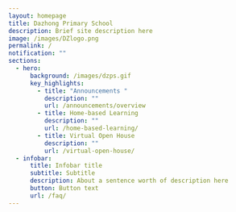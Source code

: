 ```yaml
---
layout: homepage
title: Dazhong Primary School
description: Brief site description here
image: /images/DZlogo.png
permalink: /
notification: ""
sections:
  - hero:
      background: /images/dzps.gif
      key_highlights:
        - title: "Announcements "
          description: ""
          url: /announcements/overview
        - title: Home-based Learning
          description: ""
          url: /home-based-learning/
        - title: Virtual Open House
          description: ""
          url: /virtual-open-house/
  - infobar:
      title: Infobar title
      subtitle: Subtitle
      description: About a sentence worth of description here
      button: Button text
      url: /faq/
---
```

